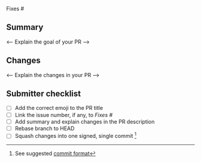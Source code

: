 <!-- 
Put one of these emojis in your title to indicate the type of PR:
- 🎣 Bug fix
- 🐋 New feature
- 📜 Documentation
-->

Fixes # 

## Summary

<-- Explain the goal of your PR  -->

## Changes

<-- Explain the changes in your PR -->

## Submitter checklist

- [ ] Add the correct emoji to the PR title
- [ ] Link the issue number, if any, to *Fixes #*
- [ ] Add summary and explain changes in the PR description
- [ ] Rebase branch to HEAD
- [ ] Squash changes into one signed, single commit [^1]

[^1]: See suggested [commit format](https://github.com/kubetail-org/.github/blob/main/pull-request-commit-format.md)
